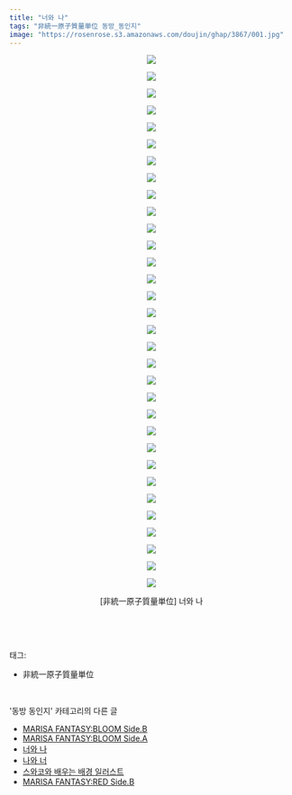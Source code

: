 ```yaml
---
title: "너와 나"
tags: "非統一原子質量単位 동방_동인지"
image: "https://rosenrose.s3.amazonaws.com/doujin/ghap/3867/001.jpg"
---
```

<div class="article">
<p style="text-align: center; clear: none; float: none;"><img src="{{ site.imgserver1 }}/ghap/3867/001.jpg"/></p>
<p style="text-align: center; clear: none; float: none;"><img src="{{ site.imgserver1 }}/ghap/3867/002.jpg"/></p>
<p style="text-align: center; clear: none; float: none;"><img src="{{ site.imgserver1 }}/ghap/3867/003.jpg"/></p>
<p style="text-align: center; clear: none; float: none;"><img src="{{ site.imgserver1 }}/ghap/3867/004.jpg"/></p>
<p style="text-align: center; clear: none; float: none;"><img src="{{ site.imgserver1 }}/ghap/3867/005.jpg"/></p>
<p style="text-align: center; clear: none; float: none;"><img src="{{ site.imgserver1 }}/ghap/3867/006.jpg"/></p>
<p style="text-align: center; clear: none; float: none;"><img src="{{ site.imgserver1 }}/ghap/3867/007.jpg"/></p>
<p style="text-align: center; clear: none; float: none;"><img src="{{ site.imgserver1 }}/ghap/3867/008.jpg"/></p>
<p style="text-align: center; clear: none; float: none;"><img src="{{ site.imgserver1 }}/ghap/3867/009.jpg"/></p>
<p style="text-align: center; clear: none; float: none;"><img src="{{ site.imgserver1 }}/ghap/3867/010.jpg"/></p>
<p style="text-align: center; clear: none; float: none;"><img src="{{ site.imgserver1 }}/ghap/3867/011.jpg"/></p>
<p style="text-align: center; clear: none; float: none;"><img src="{{ site.imgserver1 }}/ghap/3867/012.jpg"/></p>
<p style="text-align: center; clear: none; float: none;"><img src="{{ site.imgserver1 }}/ghap/3867/013.jpg"/></p>
<p style="text-align: center; clear: none; float: none;"><img src="{{ site.imgserver1 }}/ghap/3867/014.jpg"/></p>
<p style="text-align: center; clear: none; float: none;"><img src="{{ site.imgserver1 }}/ghap/3867/015.jpg"/></p>
<p style="text-align: center; clear: none; float: none;"><img src="{{ site.imgserver1 }}/ghap/3867/016.jpg"/></p>
<p style="text-align: center; clear: none; float: none;"><img src="{{ site.imgserver1 }}/ghap/3867/017.jpg"/></p>
<p style="text-align: center; clear: none; float: none;"><img src="{{ site.imgserver1 }}/ghap/3867/018.jpg"/></p>
<p style="text-align: center; clear: none; float: none;"><img src="{{ site.imgserver1 }}/ghap/3867/019.jpg"/></p>
<p style="text-align: center; clear: none; float: none;"><img src="{{ site.imgserver1 }}/ghap/3867/020.jpg"/></p>
<p style="text-align: center; clear: none; float: none;"><img src="{{ site.imgserver1 }}/ghap/3867/021.jpg"/></p>
<p style="text-align: center; clear: none; float: none;"><img src="{{ site.imgserver1 }}/ghap/3867/022.jpg"/></p>
<p style="text-align: center; clear: none; float: none;"><img src="{{ site.imgserver1 }}/ghap/3867/023.jpg"/></p>
<p style="text-align: center; clear: none; float: none;"><img src="{{ site.imgserver1 }}/ghap/3867/024.jpg"/></p>
<p style="text-align: center; clear: none; float: none;"><img src="{{ site.imgserver1 }}/ghap/3867/025.jpg"/></p>
<p style="text-align: center; clear: none; float: none;"><img src="{{ site.imgserver1 }}/ghap/3867/026.jpg"/></p>
<p style="text-align: center; clear: none; float: none;"><img src="{{ site.imgserver1 }}/ghap/3867/027.jpg"/></p>
<p style="text-align: center; clear: none; float: none;"><img src="{{ site.imgserver1 }}/ghap/3867/028.jpg"/></p>
<p style="text-align: center; clear: none; float: none;"><img src="{{ site.imgserver1 }}/ghap/3867/029.jpg"/></p>
<p style="text-align: center; clear: none; float: none;"><img src="{{ site.imgserver1 }}/ghap/3867/030.jpg"/></p>
<p style="text-align: center; clear: none; float: none;"><img src="{{ site.imgserver1 }}/ghap/3867/031.jpg"/></p>
<p style="text-align: center; clear: none; float: none;"><img src="{{ site.imgserver1 }}/ghap/3867/032.jpg"/></p>
<p style="text-align: center; clear: none; float: none;">[非統一原子質量単位] 너와 나</p>
<p><br/></p>
</div><br/>
<div class="tagTrail">
<p>태그: </p>
<ul>
<li>非統一原子質量単位</li>
</ul>
</div><br/>
<div class="another">
<p>'동방 동인지' 카테고리의 다른 글</p>
<ul>
<li><a href="/ghap_3869">MARISA FANTASY:BLOOM Side.B</a></li>
<li><a href="/ghap_3868">MARISA FANTASY:BLOOM Side.A</a></li>
<li><a href="/ghap_3867">너와 나</a></li>
<li><a href="/ghap_3866">나와 너</a></li>
<li><a href="/ghap_3865">스와코와 배우는 배경 일러스트</a></li>
<li><a href="/ghap_3864">MARISA FANTASY:RED Side.B</a></li>
</ul>
</div><br/>
<div class="cb_module cb_fluid">
<div class="cb_wrt cb_profile">
</div><!-- commentList close -->
</div><br/>
